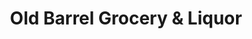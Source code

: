 ---
title: "Old Barrel Grocery & Liquor"
url: /south-sioux-city/old-barrel-grocery-und-liquor/
shop: Supermarkt
---